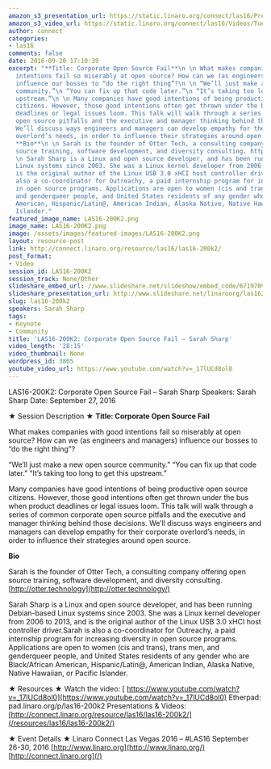 ```yaml
---
amazon_s3_presentation_url: https://static.linaro.org/connect/las16/Presentations/Tuesday/LAS16-200K2-%20corporate-foss-fail-sarah-sharp-notes.pdf
amazon_s3_video_url: https://static.linaro.org/connect/las16/Videos/Tuesday/LAS16-200K2-%20Keynote-%20Corporate%20Open%20Source%20Fail%20Sarah%20Sharp.mp4
author: connect
categories:
- las16
comments: false
date: 2016-09-20 17:10:39
excerpt: "**Title: Corporate Open Source Fail**\n \n What makes companies with good
  intentions fail so miserably at open source? How can we (as engineers and managers)
  influence our bosses to “do the right thing”?\n \n “We’ll just make a new open source
  community.”\n “You can fix up that code later.”\n “It’s taking too long to get this
  upstream.”\n \n Many companies have good intentions of being productive open source
  citizens. However, those good intentions often get thrown under the bus when product
  deadlines or legal issues loom. This talk will walk through a series of common corporate
  open source pitfalls and the executive and manager thinking behind those decisions.
  We’ll discuss ways engineers and managers can develop empathy for their corporate
  overlord’s needs, in order to influence their strategies around open source.\n \n
  **Bio**\n \n Sarah is the founder of Otter Tech, a consulting company offering open
  source training, software development, and diversity consulting. http://otter.technology\n
  \n Sarah Sharp is a Linux and open source developer, and has been running Debian-based
  Linux systems since 2003. She was a Linux kernel developer from 2006 to 2013, and
  is the original author of the Linux USB 3.0 xHCI host controller driver.Sarah is
  also a co-coordinator for Outreachy, a paid internship program for increasing diversity
  in open source programs. Applications are open to women (cis and trans), trans men,
  and genderqueer people, and United States residents of any gender who are Black/African
  American, Hispanic/Latin@, American Indian, Alaska Native, Native Hawaiian, or Pacific
  Islander."
featured_image_name: LAS16-200K2.png
image_name: LAS16-200K2.png
image: /assets/images/featured-images/LAS16-200K2.png
layout: resource-post
link: http://connect.linaro.org/resource/las16/las16-200k2/
post_format:
- Video
session_id: LAS16-200K2
session_track: None/Other
slideshare_embed_url: //www.slideshare.net/slideshow/embed_code/67197092
slideshare_presentation_url: http://www.slideshare.net/linaroorg/las16200k2-corporate-open-source-fail-sarah-sharp
slug: las16-200k2
speakers: Sarah Sharp
tags:
- Keynote
- Community
title: 'LAS16-200K2: Corporate Open Source Fail – Sarah Sharp'
video_length: '28:15'
video_thumbnail: None
wordpress_id: 3805
youtube_video_url: https://www.youtube.com/watch?v=_17lUCd8ol0
---
```


LAS16-200K2: Corporate Open Source Fail – Sarah Sharp
Speakers: Sarah Sharp
Date: September 27, 2016

★ Session Description ★
**Title: Corporate Open Source Fail**

What makes companies with good intentions fail so miserably at open source? How can we (as engineers and managers) influence our bosses to “do the right thing”?

“We’ll just make a new open source community.”
“You can fix up that code later.”
“It’s taking too long to get this upstream.”

Many companies have good intentions of being productive open source citizens. However, those good intentions often get thrown under the bus when product deadlines or legal issues loom. This talk will walk through a series of common corporate open source pitfalls and the executive and manager thinking behind those decisions. We’ll discuss ways engineers and managers can develop empathy for their corporate overlord’s needs, in order to influence their strategies around open source.

**Bio**

Sarah is the founder of Otter Tech, a consulting company offering open source training, software development, and diversity consulting. [http://otter.technology](http://otter.technology/)

Sarah Sharp is a Linux and open source developer, and has been running Debian-based Linux systems since 2003. She was a Linux kernel developer from 2006 to 2013, and is the original author of the Linux USB 3.0 xHCI host controller driver.Sarah is also a co-coordinator for Outreachy, a paid internship program for increasing diversity in open source programs. Applications are open to women (cis and trans), trans men, and genderqueer people, and United States residents of any gender who are Black/African American, Hispanic/Latin@, American Indian, Alaska Native, Native Hawaiian, or Pacific Islander.

★ Resources ★
Watch the video: [ https://www.youtube.com/watch?v=_17lUCd8ol0](https://www.youtube.com/watch?v=_17lUCd8ol0)
Etherpad: pad.linaro.org/p/las16-200k2
Presentations & Videos: [http://connect.linaro.org/resource/las16/las16-200k2/](/resources/las16/las16-200k2/)

★ Event Details ★
Linaro Connect Las Vegas 2016 – #LAS16
September 26-30, 2016
[http://www.linaro.org](http://www.linaro.org/)
[http://connect.linaro.org](/)